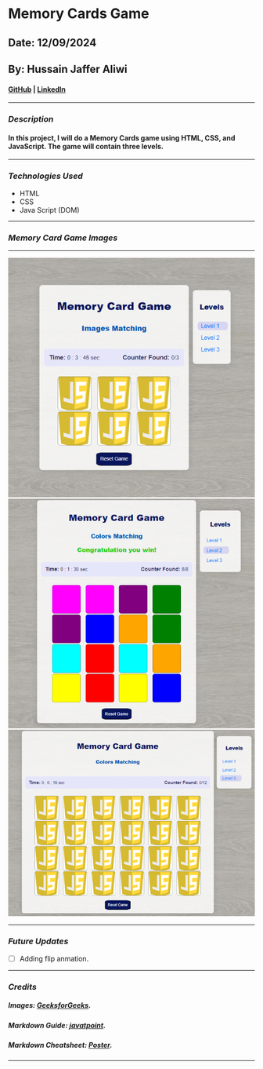 # Memory Cards Game
## Date: 12/09/2024
## By: Hussain Jaffer Aliwi
####  [GitHub](https://github.com/H-aliwi/) | [Linkedln](https://www.linkedin.com) 

***
### ***_Description_***
#### **In this project, I will do a Memory Cards game using HTML, CSS, and JavaScript. The game will contain three levels.** 
***

### ***_Technologies Used_***
* HTML
* CSS 
* Java Script (DOM) 
***

### ***Memory Card Game Images***
<!-- ##### Sign up and sign in as a new user and then begin viewing the different sections of the website.
##### A Trello board was used to keep track of development progress and can be viewed [here](https://getnave.com/blog/trello-kanban-boards).
##### The project was deployed and can be viewed [here](https://www.namecheap.com/market). -->

***

![Image](./images/levelOne.png)
![Image](./images/levelTwo.png)
![Image](./images/levelThree.png)




***


### ***_Future Updates_***
- [ ] Adding flip anmation.

***
### ***_Credits_***
##### Images: [GeeksforGeeks](https://www.geeksforgeeks.org).
##### Markdown Guide: [javatpoint](https://www.javatpoint.com/software-engineering-incremental-model).
##### Markdown Cheatsheet: [Poster](https://plagiarismdetector.net).
***